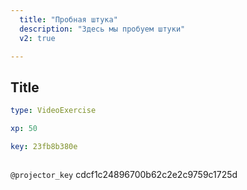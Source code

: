 ```yaml
---
  title: "Пробная штука"
  description: "Здесь мы пробуем штуки"
  v2: true

---
```

## Title

```yaml
type: VideoExercise

xp: 50

key: 23fb8b380e



```

`@projector_key`
cdcf1c24896700b62c2e2c9759c1725d